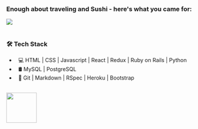 ### Enough about traveling and Sushi - here's what you came for:

<a href="https://github.com/anuraghazra/github-readme-stats">
  <img align="center" src="https://github-readme-stats.vercel.app/api?username=marcode95&show_icons=true&theme=tokyonight" />
</a>
<br>
<br>
<h3> 🛠 Tech Stack</h3>

- &nbsp; 💻 HTML | CSS | Javascript | React | Redux | Ruby on Rails | Python
- &nbsp; 🛢 MySQL | PostgreSQL
- &nbsp; 🔧 Git | Markdown | RSpec | Heroku | Bootstrap
<br>
<a href="https://www.linkedin.com/in/marcoerhardt95/">
  <img align="center" src="https://image.flaticon.com/icons/png/512/174/174857.png" width="80" />
</a>
